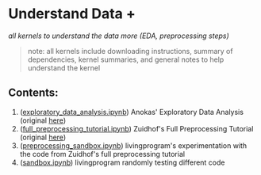 # Understand Data +
*all kernels to understand the data more (EDA, preprocessing steps)*
> note: all kernels include downloading instructions, summary of dependencies, kernel summaries, and general notes to help understand the kernel

## Contents:
1. ([exploratory_data_analysis.ipynb](https://github.com/the-machine-learners/kaggle-dsb/blob/master/pipeline/build-simple-model/rough-draft/understand-data/exploratory_data_analysis.ipynb)) Anokas' Exploratory Data Analysis (original [here](https://www.kaggle.com/anokas/data-science-bowl-2017/exploratory-data-analysis/notebook))
2. ([full_preprocessing_tutorial.ipynb](https://github.com/the-machine-learners/kaggle-dsb/blob/master/pipeline/build-simple-model/rough-draft/understand-data/full_preprocessing_tutorial.ipynb)) Zuidhof's Full Preprocessing Tutorial (original [here](https://www.kaggle.com/gzuidhof/data-science-bowl-2017/full-preprocessing-tutorial/notebook))
3. ([preprocessing_sandbox.ipynb](https://github.com/the-machine-learners/kaggle-dsb/blob/master/pipeline/build-simple-model/rough-draft/understand-data/preprocessing_sandbox.ipynb)) livingprogram's experimentation with the code from Zuidhof's full preprocessing tutorial
4. ([sandbox.ipynb](https://github.com/the-machine-learners/kaggle-dsb/blob/master/pipeline/build-simple-model/rough-draft/understand-data/sandbox.ipynb)) livingprogram randomly testing different code
